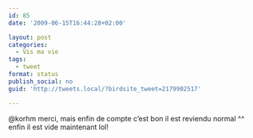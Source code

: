 ```yaml
---
id: 85
date: '2009-06-15T16:44:28+02:00'

layout: post
categories:
  - Vis ma vie
tags:
  - tweet
format: status
publish_social: no
guid: 'http://tweets.local/?birdsite_tweet=2179902517'

---
```


@korhm merci, mais enfin de compte c’est bon il est reviendu normal ^^ enfin il est vide maintenant lol!
